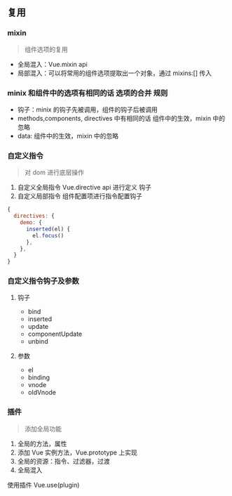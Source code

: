 ## 复用

### mixin

> 组件选项的复用

- 全局混入：Vue.mixin api
- 局部混入：可以将常用的组件选项提取出一个对象，通过 mixins:[] 传入

### minix 和组件中的选项有相同的话 选项的合并 规则

- 钩子：minix 的钩子先被调用，组件的钩子后被调用
- methods,components, directives 中有相同的话 组件中的生效，mixin 中的忽略
- data: 组件中的生效，mixin 中的忽略

### 自定义指令

> 对 dom 进行底层操作

1. 自定义全局指令 Vue.directive api 进行定义 钩子
2. 自定义局部指令 组件配置项进行指令配置钩子

```js
{
  directives: {
    demo: {
      inserted(el) {
        el.focus()
      },
    },
  }
}
```

### 自定义指令钩子及参数

1. 钩子

   - bind
   - inserted
   - update
   - componentUpdate
   - unbind

2. 参数

   - el
   - binding
   - vnode
   - oldVnode

### 插件

> 添加全局功能

1. 全局的方法，属性
2. 添加 Vue 实例方法，Vue.prototype 上实现
3. 全局的资源：指令、过滤器，过渡
4. 全局混入

使用插件 Vue.use(plugin)
